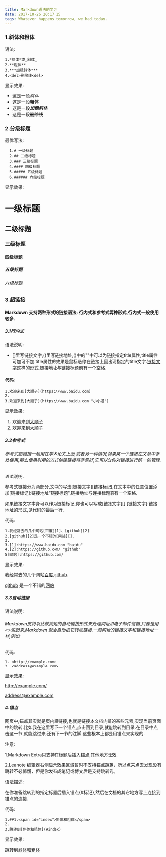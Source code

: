 ```yaml
---
title: Markdown语法的学习
date: 2017-10-26 20:17:15
tags: Whatever happens tomorrow, we had today.
---
```

### 1.<span id="1">斜体和粗体</span>
语法:

    1.*斜体*或_斜体_
    2.**粗体**
    3.***加粗斜体***
    4.<del>删除线<del>
显示效果:
   
 - 这是一段*斜体*
 - 这是一段**粗体**
 - 这是一段***加粗斜体***
 - 这是一段<del>删除线<del>
 
### 2.分级标题
最优写法:
      
      1.# 一级标题
      2.## 二级标题
      3.### 三级标题
      4.#### 四级标题
      5.##### 五级标题
      6.###### 六级标题
      
  显示效果:
  
# 一级标题
## 二级标题
### 三级标题
#### 四级标题
##### 五级标题
###### 六级标题

### 3.超链接
#### Markdown 支持两种形式的链接语法: 行内式和参考式两种形式,行内式一般使用较多.
##### 3.1行内式
语法说明:

- []里写链接文字,()里写链接地址,()中的""中可以为链接指定title属性,title属性可加可不加.title属性的效果是鼠标悬停在链接上回出现指定的title文字.[链接文字](链接地址 "链接标题")这样的形式.链接地址与链接标题前有一个空格.

#### 代码:

    1.欢迎来到[大顺子](https://www.baidu.com)
    2.
    3.欢迎来到[大顺子](https://www.baidu.com "小小通")
 
 显示效果:
 
 1. 欢迎来到[大顺子](https://www.baidu.com)
 2. 欢迎来到[大顺子](https://www.baidu.com "小小通")
 
##### 3.2参考式

###### 参考式超链接一般用在学术论文上面,或者另一种情况,如果某一个链接在文章中多处使用,那么使用引用的方式创建链接将非常好,它可以让你对链接进行统一的管理.

语法说明:

参考式链接分为两部分,文中的写法[链接文字][链接标记],在文本中的任意位置添加[链接标记]:链接地址"链接标题",链接地址与连接标题前有一个空格.

如果链接文字本身可以作为链接标记,你也可以写成[链接文字][]
[链接文字]:链接地址的形式,见代码的最后一行.

代码:

    1.我经常去的几个网站[百度][1]、[github][2]
    2.[github][2]是一个不错的[网站][].
    3.
    3.[1]:https://www.baidu.com "baidu"
    4.[2]:https://github.com/ "github"
    5[网站]:https://github.com/ 
    
显示效果:

我经常去的几个网站[百度][1],[github][2].

[1]:https://www.baidu.com "baidu"

[github][2] 是一个不错的[网站][]

[2]:https://github.com "github"
[网站]:https://github.com
##### 3.3自动链接

语法说明:
###### Markdown支持以比较简短的自动链接形式来处理网址和电子邮件信箱,只要是用<>包起来,Markdown 就会自动把它转成链接.一般网址的链接文字和链接地址一样,例如:

代码:

    1. <http://example.com>
    2. <address@example.com>
   
显示效果:

<http://example.com/>
 
<address@example.com> 

##### 4.锚点

网页中,锚点其实就是页内超链接,也就是链接本文档内部的某些元素,实现当前页面中的跳转.比如我在这里写下一个锚点,点击回到目录,就能跳转到目录.在目录中点击这一节,就能跳过来.还有下一节的注脚.这些根本上都是用锚点来实现的.

注意:

1.Markdown Extra只支持在标题后插入锚点,其他地方无效.

2.Leanote 编辑器右侧显示效果区域暂时不支持锚点跳转，所以点来点去发现没有跳转不必惊慌，但是你发布成笔记或博文后是支持跳转的。

语法描述:

在你准备跳转到的指定标题后插入锚点&#123;#标记&#125;,然后在文档的其它地方写上连接到锚点的连接.

代码:
    
    1.##1.<span id="index">斜体和粗体</span>
    2.
    3.跳转到[斜体和粗体](#index)
    
显示效果:

跳转到[斜体和粗体](#1)


